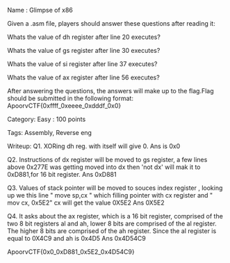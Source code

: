 Name : Glimpse of x86


Given a .asm file, players should answer these questions after reading it:

Whats the value of dh register after line 20 executes?

Whats the value of gs register after line 30 executes?

Whats the value of si register after line 37 executes?

Whats the value of ax register after line 56 executes?

After answering the questions, the answers will make up to the flag.Flag should be submitted in the following format: ApoorvCTF{0xffff_0xeeee_0xdddf_0x0}


Category: Easy : 100 points

Tags: Assembly, Reverse eng

Writeup:
Q1. XORing dh reg. with itself will give 0. Ans is 0x0

Q2. Instructions of dx register will be moved to gs register, a few lines above 0x277E was getting moved into dx then 'not dx' will mak it to 0xD881,for 16 bit register. Ans 0xD881


Q3. Values of stack pointer will be moved to souces index register , looking up we this line " move sp,cx " which filling pointer with cx register and " mov cx, 0x5E2" cx will get the value 0X5E2
    Ans 0X5E2

Q4. It asks about the ax register, which is a 16 bit register, comprised of the two 8 bit registers al and ah, lower 8 bits are comprised of the al register. The higher 8 bits are comprised of the ah register. Since the al register is equal to 0X4C9 and ah is 0x4D5
Ans 0x4D54C9


ApoorvCTF{0x0_0xD881_0x5E2_0x4D54C9}
